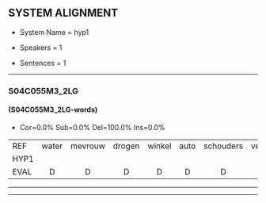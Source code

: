 
## SYSTEM ALIGNMENT

- System Name = hyp1

- Speakers = 1

- Sentences = 1

---

### S04C055M3_2LG

#### (S04C055M3_2LG-words)

- Cor=0.0%	Sub=0.0%	Del=100.0%	Ins=0.0%

|  |  |  |  |  |  |  |  |  |  |  |  |  |  |  |  |  |  |  |  |  |  |  |  |  |  |  |  |  |  |  |  |  |  |  |  |  |  |  |  |  |  |
|:--- |:---:|:---:|:---:|:---:|:---:|:---:|:---:|:---:|:---:|:---:|:---:|:---:|:---:|:---:|:---:|:---:|:---:|:---:|:---:|:---:|:---:|:---:|:---:|:---:|:---:|:---:|:---:|:---:|:---:|:---:|:---:|:---:|:---:|:---:|:---:|:---:|:---:|:---:|:---:|:---:|:---:|
| REF | water | mevrouw | drogen | winkel | auto | schouders | verhaal | koning | moeilijk | speelplaats | drinken | hoofdpijn | regen | vliegtuig | stoppen | opnieuw | gooien | sneeuwen | moeder | liedje | potlood | fietsbel | vinger | dichtbij | meisje | chauffeur | muziek | waarom | scheuren | lawaai | zwemmen | * | vuurwerk | appel | cola | kussen | eerste | circus | kleuren | voetbal | vlinder |
| HYP1 |  |  |  |  |  |  |  |  |  |  |  |  |  |  |  |  |  |  |  |  |  |  |  |  |  |  |  |  |  |  |  |  |  |  |  |  |  |  |  |  |  |
| EVAL | D | D | D | D | D | D | D | D | D | D | D | D | D | D | D | D | D | D | D | D | D | D | D | D | D | D | D | D | D | D | D | D | D | D | D | D | D | D | D | D | D |
---

---

